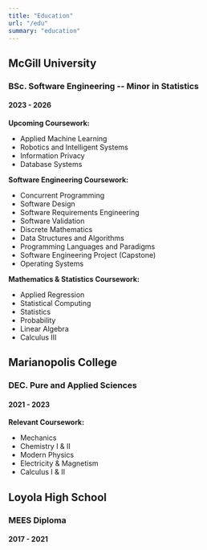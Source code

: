 ```yaml
---
title: "Education"
url: "/edu"
summary: "education"
---
```


## McGill University

### BSc. Software Engineering -- Minor in Statistics

#### 2023 - 2026

**Upcoming Coursework:**

- Applied Machine Learning
- Robotics and Intelligent Systems
- Information Privacy
- Database Systems

**Software Engineering Coursework:**

- Concurrent Programming
- Software Design
- Software Requirements Engineering
- Software Validation
- Discrete Mathematics
- Data Structures and Algorithms
- Programming Languages and Paradigms
- Software Engineering Project (Capstone)
- Operating Systems

**Mathematics & Statistics Coursework:**

- Applied Regression
- Statistical Computing
- Statistics
- Probability
- Linear Algebra
- Calculus III

## Marianopolis College

### DEC. Pure and Applied Sciences

#### 2021 - 2023

**Relevant Coursework:**

- Mechanics
- Chemistry I & II
- Modern Physics
- Electricity & Magnetism
- Calculus I & II

## Loyola High School

### MEES Diploma

#### 2017 - 2021
